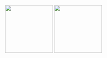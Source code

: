 <!-- ## Hi there 👋 -->

<!--
**theQuert/thequert** is a ✨ _special_ ✨ repository because its `README.md` (this file) appears on your GitHub profile.

Here are some ideas to get you started:

- 🔭 I’m currently working on ...
- 🌱 I’m currently learning ...
- 👯 I’m looking to collaborate on ...
- 🤔 I’m looking for help with ...
- 💬 Ask me about ...
- 📫 How to reach me: ...
- 😄 Pronouns: ...
- ⚡ Fun fact: ...
-->

<p align="center">
<img height="150px" src="https://github-readme-stats.vercel.app/api?username=thequert&title_color=81A1C1&icon_color=81A1C1&text_color=333&bg_color=ffffff&show_icons=true&count_private=true&hide=issues&theme=radical" />
<img height="150px" src="https://github-readme-stats.vercel.app/api/top-langs/?username=thequert&layout=compact&title_color=81A1C1&bg_color=ffffff&count_private=true&theme=radical" />
</p>
